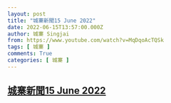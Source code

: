 ```yaml
---
layout: post
title: "城寨新聞15 June 2022"
date: 2022-06-15T13:57:00.000Z
author: 城寨 Singjai
from: https://www.youtube.com/watch?v=MqDqoAcTQSk
tags: [ 城寨 ]
comments: True
categories: [ 城寨 ]
---
```

<!--1655301420000-->
[城寨新聞15 June 2022](https://www.youtube.com/watch?v=MqDqoAcTQSk)
------

<div>

</div>
